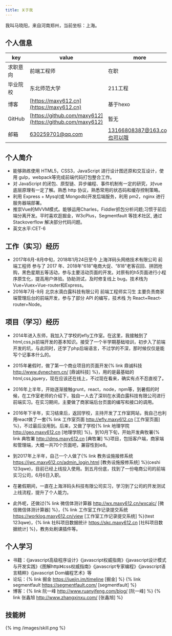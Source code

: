 ```yaml
---
title: 关于我
---
```


我叫马晓阳，来自河南郑州，当前坐标：上海。

## 个人信息

| key | value | more |
| ----- | ---- | ---- |
| 求职意向 | 前端工程师 | 在职 |
| 毕业院校 | 东北师范大学 | 211工程 |
| 博客 | [https://maxy612.cn](https://maxy612.cn) | 基于hexo |
| GitHub | [https://github.com/maxy612](https://github.com/maxy612) | 暂无 |
| 邮箱 | 630259701@qq.com | 13166808387@163.com也可以哦 |

## 个人简介

* 能够熟练使用 HTML5，CSS3，JavaScript 进行设计图还原和交互设计，使用 gulp，webpack等完成前端代码打包整合工作。
* 对 JavaScript 的闭包、原型链、异步编程、事件机制有一定的研究，对vue底层原理有一定了解。熟悉 http 协议，熟悉常用的状态码和缓存控制策略。
* 利用 Express + Mysql(或 Mongodb)开发后端服务，利用 pm2，nginx 进行服务器端部署。
* 推崇Vue的MVVM模式。能够运用Charles，Fiddler抓包分析问题;习惯于前后端分离开发。平时喜欢逛掘金，W3cPlus，Segmentfault 等技术社区, 通过 Stackoverflow 解决部分代码问题。
* 英文水平:CET-6

## 工作（实习）经历

- 2017年6月-8月中旬，2018年1月24日至今          上海洋码头网络技术有限公司     前端工程师
参与了 2017 年、2018年“618”电商大促、“818”老客召回、拼团抢购，黑色星期五等活动，参与主要活动页面的开发。对原有的h5页面进行小程序原生化，提高用户体验。协助测试，及时修复线上 bug。技术栈为 Vue+Vuex+Vue-router和Express。
- 2016年7月-9月         北京水滴白露科技有限公司     前端工程师实习生
主要负责商家端管理后台的前端开发，参与了部分 API 的编写，技术栈 为 React+React-router+Node。

## 项目（学习）经历

* 2014年进入东师，我加入了学校的efly工作室。在这里，我接触到了html,css,js前端开发的基本知识。接受了一个半学期基础培训，初步入了前端开发的坑，与此同时，还学了php后端语言，不过学的不深，那时候仅仅是能写个记事本什么的。

* 2015年暑假时，做了第一个商业项目的页面开发{% link 鼎诚科技 http://www.dynechem.cn/ [鼎诚科技] %}，用的是最基础的html,css,jquery，现在应该还在线上，不过现在看来，确实有点不忍直视了。

* 2016年上半年，开始逐渐接触grunt，react，node，npm等，到暑假的时候，在工作室老师的介绍下，独自一人去了深圳在水滴白露科技有限公司进行前端实习。在实习期间，主要做了商家端后台页面的编写和接口的调用。

* 2016年下半年，实习结束后，返回学校，主持开发了工作室网站，我自己也利用react做了一套{% link 工作室页面 http://efly.maxy612.cn [工作室页面] %}，不过最后没用到。后来，又做了学校{% link 地理学院 http://geo.maxy612.cn [地理学院] %}。到10月下旬，开始开发典牧署{% link 典牧署 http://dms.maxy612.cn [典牧署] %}项目，包括客户端，商家端和管理端，大概一共70个页面吧，兼容性到ie8。

* 到2017年上半年，自己一个人做了{% link 教务设施报修系统 https://jwc.maxy612.cn/admin_login.html [教务设施报修系统] %}(ceshi 123qwe)，目前已经上线投入使用。到五月份底，找到了一份电商公司的前端实习公司，6月6日入职。

* 在暑假期间，一直在上海洋码头科技有限公司实习，学习到了公司的开发测试上线流程，提升了个人能力。

* 此外呢，还做过{% link 微信体测计算器 http://wx.maxy612.cn/wxcalc/ [微信微信体测计算器] %}，{% link 工作室工作记录提交系统 https://worklog.maxy612.cn/view [工作室工作记录提交系统] %}(test 123qwe)，{% link 社科项目数据统计 https://skc.maxy612.cn [社科项目数据统计] %}，教务处刷课插件等。

## 个人学习
- 书籍：《javascript高级程序设计》《javascript权威指南》《javascript设计模式与开发实践》《图解http》《css权威指南》《javascript专家编程》《javascript语言精粹》《javascript Dom编程艺术》等
- 论坛：{% link 掘金 https://juejin.im/timeline [掘金] %} {% link segmentfault https://segmentfault.com/ [segmentfault] %}
- 博客：{% link 阮一峰 http://www.ruanyifeng.com/blog/ [阮一峰] %} {% link 张鑫旭 http://www.zhangxinxu.com/ [张鑫旭] %}

## 技能树

{% img /images/skill.png %}
